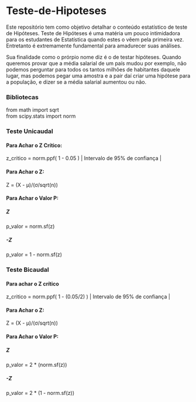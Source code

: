 # Teste-de-Hipoteses

Este repositório tem como objetivo detalhar o conteúdo estatístico de teste de Hipóteses. Teste de Hipóteses é uma matéria um pouco intimidadora para os estudantes de Estatística quando estes o vêem pela primeira vez. Entretanto é extremamente fundamental para amadurecer suas análises.

Sua finalidade como o prórpio nome diz é o de testar hipóteses. Quando queremos provar que a média salarial de um país mudou por exemplo, não podemos perguntar para todos os tantos milhões de habitantes daquele lugar, mas podemos pegar uma amostra e a pair daí criar uma hipótese para a população, e dizer se a média salarial aumentou ou não.

### Bibliotecas

from math import sqrt  
from scipy.stats import norm

### Teste Unicaudal

#### Para Achar o Z Crítico:

z_critico = norm.ppf( 1 - 0.05 ) | Intervalo de 95% de confiança |

#### Para Achar o Z:

Z = (X - μ)/(σ/sqrt(n))

#### Para Achar o Valor P:

##### Z

p_valor = norm.sf(z)

##### -Z

p_valor = 1 - norm.sf(z)

### Teste Bicaudal

#### Para achar o Z crítico

z_critico = norm.ppf( 1 - (0.05/2) ) | Intervalo de 95% de confiança |

#### Para Achar o Z:

Z = (X - μ)/(σ/sqrt(n))

#### Para Achar o Valor P:

##### Z

p_valor = 2 * (norm.sf(z))

##### -Z

p_valor = 2 * (1 - norm.sf(z))
